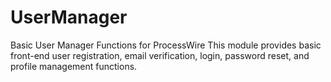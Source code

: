 # UserManager
Basic User Manager Functions for ProcessWire
This module provides basic front-end user registration, email verification, login, password reset, and profile management functions.
